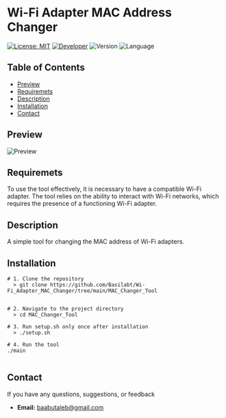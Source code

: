 
# Wi-Fi Adapter MAC Address Changer

[![License: MIT](https://img.shields.io/badge/License-MIT-yellow.svg)](https://github.com/Basilabt/Wi-Fi_Adapter_MAC_Changer/blob/main/LICENSE.txt)
[![Developer](https://img.shields.io/badge/Developer-Basilabt-crimson)](https://github.com/Basilabt)
![Version](https://img.shields.io/badge/version-1.0-brightgreen)
![Language](https://img.shields.io/badge/language-Python-blue)



## Table of Contents

- [Preview](#preview)
- [Requiremets](#requiremets)
- [Description](#description)
- [Installation](#scenario)
- [Contact](#contact)

## Preview
![Preview](https://github.com/Basilabt/BAT_WirlessTool/assets/77483631/0fa1b03b-0f48-45a4-8c5e-24b298f225c3)

## Requiremets
To use the tool effectively, it is necessary to have a compatible Wi-Fi adapter. The tool relies on the ability to interact with Wi-Fi networks, which requires the presence of a functioning Wi-Fi adapter.

## Description
A simple tool for changing the MAC address of Wi-Fi adapters.

## Installation



```
# 1. Clone the repository
  > git clone https://github.com/Basilabt/Wi-Fi_Adapter_MAC_Changer/tree/main/MAC_Changer_Tool


# 2. Navigate to the project directory
  > cd MAC_Changer_Tool

# 3. Run setup.sh only once after installation
  > ./setup.sh 

# 4. Run the tool
./main


```

## Contact
If you have any questions, suggestions, or feedback

- **Email:** [baabutaleb@gmail.com](mailto:baabutaleb@gmail.com)

